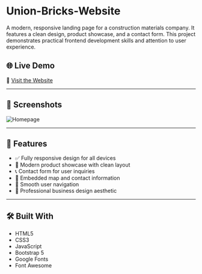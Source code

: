 # Union-Bricks-Website

A modern, responsive landing page for a construction materials company. It features a clean design, product showcase, and a contact form. This project demonstrates practical frontend development skills and attention to user experience.

## 🌐 Live Demo

🔗 [Visit the Website](https://union-bricks.com/)

---

## 📸 Screenshots

![Homepage]() 

---

## 🚀 Features

- ✅ Fully responsive design for all devices
- 🧱 Modern product showcase with clean layout
- 📞 Contact form for user inquiries
- 📍 Embedded map and contact information
- 🧭 Smooth user navigation
- 💼 Professional business design aesthetic

---

## 🛠️ Built With

- HTML5
- CSS3
- JavaScript
- Bootstrap 5 
- Google Fonts 
- Font Awesome 
